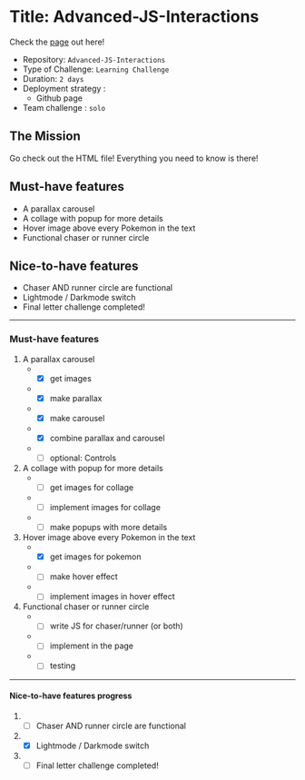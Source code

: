 
# Title: Advanced-JS-Interactions
Check the [page](https://glinchflash.github.io/advanced-interactions/) out here!

- Repository: `Advanced-JS-Interactions`
- Type of Challenge: `Learning Challenge`
- Duration: `2 days`
- Deployment strategy : 
	- Github page
- Team challenge : `solo`


## The Mission
Go check out the HTML file! Everything you need to know is there!

## Must-have features
- A parallax carousel
- A collage with popup for more details
- Hover image above every Pokemon in the text
- Functional chaser or runner circle

## Nice-to-have features
- Chaser AND runner circle are functional
- Lightmode / Darkmode switch
- Final letter challenge completed!
---

### Must-have features

1. A parallax carousel
   * - [x] get images
   * - [x] make parallax
   * - [x] make carousel
   * - [x] combine parallax and carousel
   * - [ ] optional: Controls

2. A collage with popup for more details
    * - [ ] get images for collage
    * - [ ] implement images for collage
    * - [ ] make popups with more details

3. Hover image above every Pokemon in the text
    * - [x] get images for pokemon
    * - [ ] make hover effect
    * - [ ] implement images in hover effect

4. Functional chaser or runner circle
    * - [ ] write JS for chaser/runner (or both)
    * - [ ] implement in the page
    * - [ ] testing
---
#### Nice-to-have features progress

1. - [ ] Chaser AND runner circle are functional
2. - [x] Lightmode / Darkmode switch
3. - [ ] Final letter challenge completed!
